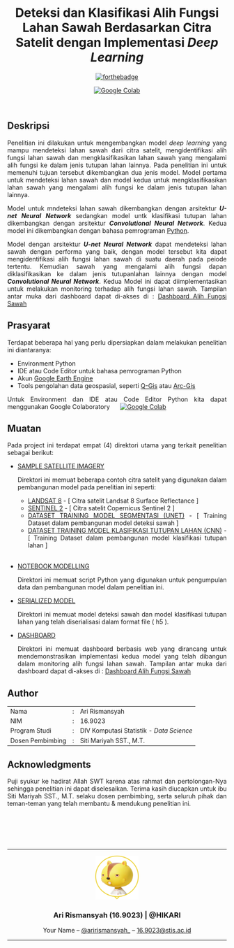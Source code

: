 <div align = "center">

# **Deteksi dan Klasifikasi Alih Fungsi Lahan Sawah Berdasarkan Citra Satelit dengan Implementasi *Deep Learning***
[![forthebadge](https://forthebadge.com/images/badges/made-with-python.svg)](https://www.python.org/)

[![Google Colab](https://colab.research.google.com/assets/colab-badge.svg)](https://colab.research.google.com)
</div>

<br>

## **Deskripsi**

<div align = "justify">

Penelitian ini dilakukan untuk mengembangkan model _deep learning_ yang mampu mendeteksi lahan sawah dari citra satelit, mengidentifikasi alih fungsi lahan sawah dan mengklasifikasikan lahan sawah yang mengalami alih fungsi ke dalam jenis tutupan lahan lainnya. Pada penelitian ini untuk memenuhi tujuan tersebut dikembangkan dua jenis model. Model pertama untuk mendeteksi lahan sawah dan model kedua untuk mengklasifikasikan lahan sawah yang mengalami alih fungsi ke dalam jenis tutupan lahan lainnya.

Model untuk mndeteksi lahan sawah dikembangkan dengan arsitektur **_U-net Neural Network_** sedangkan model untk klasifikasi tutupan lahan dikembangkan dengan arsitektur **_Convolutional Neural Network_**. Kedua model ini dikembangkan dengan bahasa pemrograman [Python](https://www.python.org/).

Model dengan arsitektur **_U-net Neural Network_** dapat mendeteksi lahan sawah dengan performa yang baik, dengan model tersebut kita dapat mengidentifikasi alih fungsi lahan sawah di suatu daerah pada peiode tertentu. Kemudian sawah yang mengalami alih fungsi dapan diklasifikasikan ke dalam jenis tutupanlahan lainnya dengan model **_Convolutional Neural Network_**. Kedua Model ini dapat diimplementasikan untuk melakukan monitoring terhadap alih fungsi lahan sawah. Tampilan antar muka dari dashboard dapat di-akses di : [Dashboard Alih Fungsi Sawah](https://arirismansyah.github.io/)

</div>

## **Prasyarat**

<div align = "justify">
Terdapat beberapa hal yang perlu dipersiapkan dalam melakukan penelitian ini diantaranya:

* Environment Python
* IDE atau Code Editor untuk bahasa pemrograman Python
* Akun [Google Earth Engine](https://earthengine.google.com/)
* Tools pengolahan data geospasial, seperti  [Q-Gis](https://qgis.org/) atau [Arc-Gis](https://www.arcgis.com/)


Untuk Environment dan IDE atau Code Editor Python kita dapat menggunakan Google Colaboratory &nbsp;&nbsp;&nbsp;&nbsp;
[![Google Colab](https://colab.research.google.com/assets/colab-badge.svg)](https://colab.research.google.com)

</div>

## **Muatan**

<div align = "justify">
Pada project ini terdapat empat (4) direktori utama yang terkait penelitian sebagai berikut:


* [SAMPLE SATELLITE IMAGERY]()
  
  Direktori ini memuat beberapa contoh citra satelit yang digunakan dalam pembangunan model pada penelitian ini seperti:

  * [LANDSAT 8]() - [ Citra satelit Landsat 8 Surface Reflectance ]
  * [SENTINEL 2]() - [ Citra satelit Copernicus Sentinel 2 ]
  * [DATASET TRAINING MODEL SEGMENTASI (UNET)]() - [ Training Dataset dalam pembangunan model deteksi sawah ]
  * [DATASET TRAINING MODEL KLASIFIKASI TUTUPAN LAHAN (CNN)]() - [ Training Dataset dalam pembangunan model klasifikasi tutupan lahan ]
  <br>
  
* [NOTEBOOK MODELLING]()
  
  Direktori ini memuat script Python yang digunakan untuk pengumpulan data dan pembangunan model dalam penelitian ini.

* [SERIALIZED MODEL]()
  
  Direktori ini memuat model deteksi sawah dan model klasifikasi tutupan lahan yang telah diserialisasi dalam format file ( h5 ).

* [DASHBOARD]()
  
  Direktori ini memuat dashboard berbasis web yang dirancang untuk mendemonstrasikan implementasi kedua model yang telah dibangun dalam monitoring alih fungsi lahan sawah. Tampilan antar muka dari dashboard dapat di-akses di : [Dashboard Alih Fungsi Sawah](https://arirismansyah.github.io/) 

</div>

## **Author**

|                  |     |                                          |
| ---------------- | --- | ---------------------------------------- |
| Nama             | :   | Ari Rismansyah                           |
| NIM              | :   | 16.9023                                  |
| Program Studi    | :   | DIV Komputasi Statistik - _Data Science_ |
| Dosen Pembimbing | :   | Siti Mariyah SST., M.T.                  |

## **Acknowledgments**

<div align = "justify">

Puji syukur ke hadirat Allah SWT karena atas rahmat dan pertolongan-Nya sehingga penelitian ini dapat diselesaikan. Terima kasih diucapkan untuk ibu Siti Mariyah SST., M.T. selaku dosen pembimbing, serta seluruh pihak dan teman-teman yang telah membantu & mendukung penelitian ini.

</div>

<br></br>
<br></br>

---
<div align = "center">

<img src = "ASSETS/profile.png"  width="100" height="100"></img>
### **Ari Rismansyah (16.9023) | @HIKARI**
Your Name – [@arirismansyah_](https://twitter.com/dbader_org) – 16.9023@stis.ac.id

---

</div>
